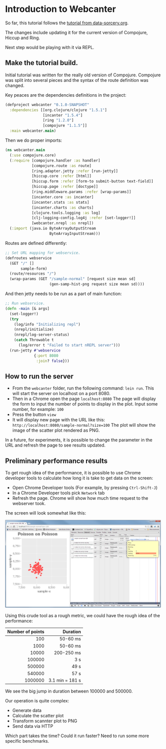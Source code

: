 # Introduction to Webcanter

So far, this tutorial follows the
[tutorial from data-sorcery.org](http://data-sorcery.org/2009/11/29/incanter-webapp/).

The changes include updating it for the current version of Compojure,
Hiccup and Ring.

Next step would be playing with it via REPL.

## Make the tutorial build.
Initial tutorial was written for the really old version of Compojure.
Compojure was split into several pieces and the syntax of the route
definition was changed.

Key peaces are the dependencies definitions in the project:

```clojure
(defproject webcanter "0.1.0-SNAPSHOT"
  :dependencies [[org.clojure/clojure "1.5.1"]
                 [incanter "1.5.4"]
                 [ring "1.2.0"]
                 [compojure "1.1.5"]]
  :main webcanter.main)
```

Then we do proper imports:

```clojure
(ns webcanter.main
  (:use compojure.core)
  (:require [compojure.handler :as handler]
            [compojure.route :as route]
            [ring.adapter.jetty :refer [run-jetty]]
            [hiccup.core :refer [html]]
            [hiccup.form :refer [form-to submit-button text-field]]
            [hiccup.page :refer [doctype]]
            [ring.middleware.params :refer [wrap-params]]
            [incanter.core :as incanter]
            [incanter.stats :as stats]
            [incanter.charts :as charts]
            [clojure.tools.logging :as log]
            [clj-logging-config.log4j :refer [set-logger!]]
            [webcanter.nrepl :as nrepl])
  (:import (java.io ByteArrayOutputStream
                    ByteArrayInputStream)))
```

Routes are defined differently:

```clojure
;; Set URL mapping for webservice.
(defroutes webservice
  (GET "/" []
       sample-form)
  (route/resources "/")
  (wrap-params (GET "/sample-normal" [request size mean sd]
                    (gen-samp-hist-png request size mean sd))))
```

And then jetty needs to be run as a part of main function:

```clojure
;; Run webservice.
(defn -main [& args]
  (set-logger!)
  (try
    (log/info "Initializing repl")
    (nrepl/initialize)
    (nrepl/log-server-status)
    (catch Throwable t
      (log/error t "Failed to start nREPL server")))
  (run-jetty #'webservice
             {:port 8080
              :join? false}))
```

## How to run the server

- From the `webcanter` folder, run the following command: `lein run`.
  This will start the server on localhost on a port 8080.
- Then in a Chrome open the page `localhost:8080`
  The page will display the form to input the number of points to
  display in the plot. Input some number, for example: `100`
- Press the button `view`
- It will display new page with the URL like this:
  `http://localhost:8080/sample-normal?size=100`
  The plot will show the image of the scatter plot rendered as PNG.

In a future, for experiments, it is possible to change the parameter
in the URL and refresh the page to see results updated.

## Preliminary performance results
To get rough idea of the performance, it is possible to use Chrome
developer tools to calculate how long it is take to get data on the
screen:

- Open Chrome Developer tools (For example, by pressing
  `Ctrl-Shift-J`)
- In a Chrome Developer tools pick `Network` tab
- Refresh the page. Chrome will show how much time request to the
  webserver took.

The screen will look somewhat like this:

![How to see the duration of HTTP request in Chrome](images/measure-operation-time-with-chrome.png)

Using this crude tool as a rough metric, we could have the rough idea
of the performance:

| Number of points |      Duration   |
|-----------------:|----------------:|
|              100 |        50-60 ms |
|             1000 |        50-60 ms |
|            10000 |      200-250 ms |
|           100000 |             3 s |
|           500000 |            49 s |
|           540000 |            57 s |
|          1000000 | 3.1 min = 181 s |

We see the big jump in duration between 100000 and 500000.

Our operation is quite complex:

- Generate data
- Calculate the scatter plot
- Transform scannter plot to PNG
- Send data via HTTP


Which part takes the time?
Could it run faster?
Need to run some more specific benchmarks.

